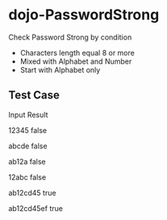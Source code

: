 # dojo-PasswordStrong

Check Password Strong by condition
- Characters length equal 8 or more
- Mixed with Alphabet and Number
- Start with Alphabet only

## Test Case

Input       Result

12345       false

abcde       false

ab12a       false

12abc       false

ab12cd45    true

ab12cd45ef  true